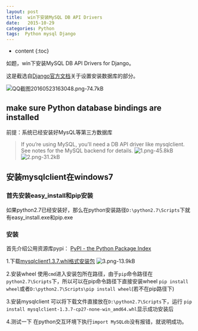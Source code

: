 ```yaml
---
layout: post
title:  win下安装MySQL DB API Drivers
date:   2015-10-29
categories: Python
tags:  Python mysql Django
---
```


* content
{:toc}


如题，win下安装MySQL DB API Drivers for Django。







这是截选自[Django官方文档](https://docs.djangoproject.com/en/1.9/intro/install/)关于设置安装数据库的部分。

![QQ截图20160523163048.png-74.7kB][1]

## make sure Python database bindings are installed

前提：系统已经安装好MysQL等第三方数据库

>If you’re using MySQL, you’ll need a DB API driver like mysqlclient. See notes for the MySQL backend for details.
![1.png-45.8kB][2]
![2.png-31.2kB][3]


## 安装mysqlclient在windows7

### 首先安装easy_install和pip安装

如果python2.7已经安装好，那么在python安装路径`D:\python2.7\Scripts`下就有easy_install.exe和pip.exe

### 安装

首先介绍公用资源库pypi：
[PyPI - the Python Package Index](https://pypi.python.org/pypi)

1.下载[mysqlclient1.3.7.whl格式安装包](https://pypi.python.org/pypi/mysqlclient/1.3.7)
![3.png-13.9kB][4]

2.安装wheel
使用`cmd`进入安装包所在路径，由于`pip`命令路径在`python2.7\Scripts`下，所以可以在pip命令路径下直接安装wheel
`pip install wheel`或者`D:\python2.7\Scripts\pip install wheel`(若不在pip路径下)

3.安装mysqlclient
可以将下载文件直接放在`D:\python2.7\Scripts`下，运行
`pip install mysqlclient-1.3.7-cp27-none-win_amd64.whl`显示成功安装后

4.测试一下
在python交互环境下执行`import MySQLdb`没有报错，就说明成功。


  [1]: http://static.zybuluo.com/maorongrong/1d6kmeffnzw2nfmbpb8chg5p/QQ%E6%88%AA%E5%9B%BE20160523163048.png
  [2]: http://static.zybuluo.com/maorongrong/sgv0fxzyo2rfv345drrvybdx/1.png
  [3]: http://static.zybuluo.com/maorongrong/kaowq1l3g6w3yco34shqfeju/2.png
  [4]: http://static.zybuluo.com/maorongrong/nkzsryvkzpyy8x2pux40zzy0/3.png
